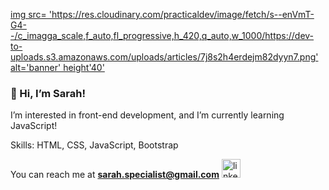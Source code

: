 [img src= 'https://res.cloudinary.com/practicaldev/image/fetch/s--enVmT-G4--/c_imagga_scale,f_auto,fl_progressive,h_420,q_auto,w_1000/https://dev-to-uploads.s3.amazonaws.com/uploads/articles/7j8s2h4erdejm82dyyn7.png' alt='banner' height'40']()
### 👋 Hi, I’m Sarah!

I’m interested in front-end development, and I’m currently learning JavaScript!

Skills: HTML, CSS, JavaScript, Bootstrap

You can reach me at **sarah.specialist@gmail.com**
[<img src='https://www.adweek.com/wp-content/uploads/2019/06/linkedin-branding-CONTENT-2019-600x315.jpg' alt='linkedin' height='30'>](https://www.linkedin.com/in/sarah-khoo-jing-yi/)  

